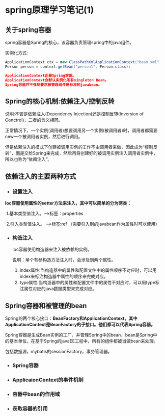 #                        spring原理学习笔记(1)

## 关于spring容器

spring容器是Spring的核心，该容器负责管理spring中的java组件。

实例化方式:

```java
ApplicationContext ctx = new ClassPathXmlApplicationContext("bean.xml");
Person person = context.getBean("person1", Person.class);
```

```json
ApplicationContext正是Spring容器。
ApplicationContext会默认实例化所有singleton Bean。
Spring容器并不强制要求被管理组件是标准的javabean。
```

## Spring的核心机制:依赖注入/控制反转

说明:不管是依赖注入(Dependency Injection)还是控制反转(Inversion of Conctrol)，二者的含义相同。

正常情况下，一个实例(调用者)想要调用另一个实例(被调用者)时，调用者都需要new一个被调用者实例，然后进行调用。

但是依赖注入的模式下创建被调用实例的工作不由调用者来做，因此成为“控制反转”，而是交给Spring来完成，然后再将创建好的被调用实例注入调用者实例中，所以也称为“依赖注入”。

## 依赖注入的主要两种方式

- ### 设置注入

​     **Ioc容器使用属性的setter方法来注入，其中可以简单的分为两类：**

​     1.基本类型值注入。-->标签：properties

​     2.引入类型值注入。 -->标签:ref （需要引入别的javabean作为属性时可以使用）

- ### 构造注入

  Ioc容器使用构造器来注入被依赖的实例。

  说明：单个有参构造方法注入时，会涉及到两个属性。

  1. index属性:当构造器中的属性和配置文件中的属性顺序不对应时，可以用index来标注构造器中属性的顺序来完成对应。
  2. type属性:当构造器中的属性和配置文件中的属性不对应时，可以用type标注属性对应的java数据类型来完成对应。

## Spring容器和被管理的bean

Spring的两个核心接口：**BeanFactory和ApplicationContext，其中ApplicationContext是BeanFactory的子接口。他们都可以代表Spring容器。**

Spring容器是生成Bean实例的工厂，并管理Spring中的bean，bean是Spring中的基本单位，在基于Spring的javaEE工程中，所有的组件都被当做bean来处理。

包括数据源，mybatis的sessionFactory，事务管理器。

- ### Spring容器 

- ### ApplicaionContext的事件机制

- ### 容器中bean的作用域

- ### 获取容器的引用

  

  ### 

  

  

  

  

  

  

  

  

  